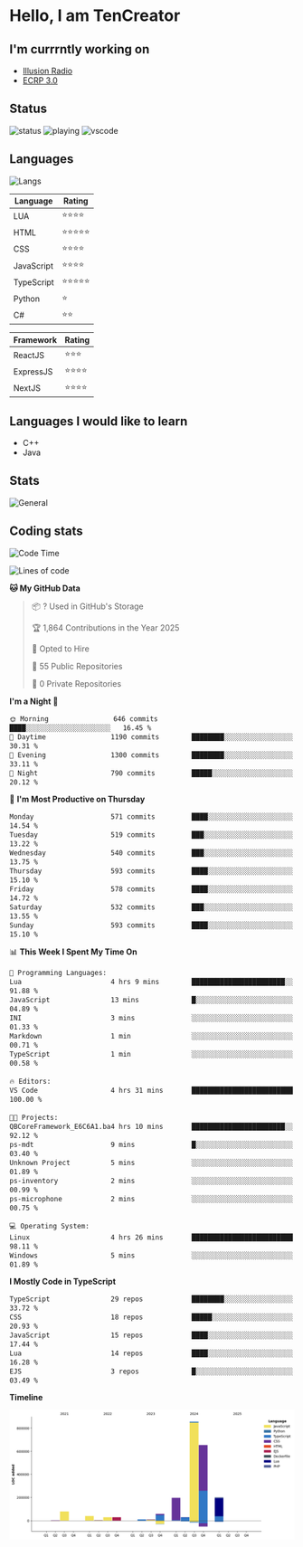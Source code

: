 # Hello, I am TenCreator

## I'm currrntly working on
- [Illusion Radio](https://illusionradio.co.uk/)
- [ECRP 3.0](http://github.com/Emerald-Coast-Roleplay/)

## Status
![status](https://api.statusbadges.me/badge/status/518334475038359555?simple=true&style=for-the-badge)
![playing](https://api.statusbadges.me/badge/playing/518334475038359555?style=for-the-badge)
![vscode](https://api.statusbadges.me/badge/vscode/518334475038359555?style=for-the-badge)

## Languages
![Langs](https://github-readme-stats.vercel.app/api/top-langs/?username=tencreator&layout=compact&theme=radical)


|Language|Rating|
|--------|------|
|LUA|⭐️⭐️⭐️⭐️|
|HTML|⭐️⭐️⭐️⭐️⭐️|
|CSS|⭐️⭐️⭐️⭐️|
|JavaScript|⭐️⭐️⭐️⭐️|
|TypeScript|⭐️⭐️⭐️⭐️⭐️|
|Python|⭐️|
|C#|⭐️⭐️ |

|Framework|Rating|
|--------|------|
|ReactJS|⭐️⭐️⭐|
|ExpressJS|⭐️⭐️⭐️⭐️|
|NextJS|⭐️⭐️⭐⭐️|

## Languages I would like to learn
- C++
- Java

## Stats
![General](https://github-readme-stats.vercel.app/api?username=tencreator&show_icons=true&theme=radical)

## Coding stats

<!--START_SECTION:waka-->
![Code Time](http://img.shields.io/badge/Code%20Time-514%20hrs%2057%20mins-blue)

![Lines of code](https://img.shields.io/badge/From%20Hello%20World%20I%27ve%20Written-2.2%20million%20lines%20of%20code-blue)

**🐱 My GitHub Data** 

> 📦 ? Used in GitHub's Storage 
 > 
> 🏆 1,864 Contributions in the Year 2025
 > 
> 💼 Opted to Hire
 > 
> 📜 55 Public Repositories 
 > 
> 🔑 0 Private Repositories 
 > 
**I'm a Night 🦉** 

```text
🌞 Morning                646 commits         ████░░░░░░░░░░░░░░░░░░░░░   16.45 % 
🌆 Daytime                1190 commits        ████████░░░░░░░░░░░░░░░░░   30.31 % 
🌃 Evening                1300 commits        ████████░░░░░░░░░░░░░░░░░   33.11 % 
🌙 Night                  790 commits         █████░░░░░░░░░░░░░░░░░░░░   20.12 % 
```
📅 **I'm Most Productive on Thursday** 

```text
Monday                   571 commits         ████░░░░░░░░░░░░░░░░░░░░░   14.54 % 
Tuesday                  519 commits         ███░░░░░░░░░░░░░░░░░░░░░░   13.22 % 
Wednesday                540 commits         ███░░░░░░░░░░░░░░░░░░░░░░   13.75 % 
Thursday                 593 commits         ████░░░░░░░░░░░░░░░░░░░░░   15.10 % 
Friday                   578 commits         ████░░░░░░░░░░░░░░░░░░░░░   14.72 % 
Saturday                 532 commits         ███░░░░░░░░░░░░░░░░░░░░░░   13.55 % 
Sunday                   593 commits         ████░░░░░░░░░░░░░░░░░░░░░   15.10 % 
```


📊 **This Week I Spent My Time On** 

```text
💬 Programming Languages: 
Lua                      4 hrs 9 mins        ███████████████████████░░   91.88 % 
JavaScript               13 mins             █░░░░░░░░░░░░░░░░░░░░░░░░   04.89 % 
INI                      3 mins              ░░░░░░░░░░░░░░░░░░░░░░░░░   01.33 % 
Markdown                 1 min               ░░░░░░░░░░░░░░░░░░░░░░░░░   00.71 % 
TypeScript               1 min               ░░░░░░░░░░░░░░░░░░░░░░░░░   00.58 % 

🔥 Editors: 
VS Code                  4 hrs 31 mins       █████████████████████████   100.00 % 

🐱‍💻 Projects: 
QBCoreFramework_E6C6A1.ba4 hrs 10 mins       ███████████████████████░░   92.12 % 
ps-mdt                   9 mins              █░░░░░░░░░░░░░░░░░░░░░░░░   03.40 % 
Unknown Project          5 mins              ░░░░░░░░░░░░░░░░░░░░░░░░░   01.89 % 
ps-inventory             2 mins              ░░░░░░░░░░░░░░░░░░░░░░░░░   00.99 % 
ps-microphone            2 mins              ░░░░░░░░░░░░░░░░░░░░░░░░░   00.75 % 

💻 Operating System: 
Linux                    4 hrs 26 mins       █████████████████████████   98.11 % 
Windows                  5 mins              ░░░░░░░░░░░░░░░░░░░░░░░░░   01.89 % 
```

**I Mostly Code in TypeScript** 

```text
TypeScript               29 repos            ████████░░░░░░░░░░░░░░░░░   33.72 % 
CSS                      18 repos            █████░░░░░░░░░░░░░░░░░░░░   20.93 % 
JavaScript               15 repos            ████░░░░░░░░░░░░░░░░░░░░░   17.44 % 
Lua                      14 repos            ████░░░░░░░░░░░░░░░░░░░░░   16.28 % 
EJS                      3 repos             █░░░░░░░░░░░░░░░░░░░░░░░░   03.49 % 
```



**Timeline**

![Lines of Code chart](https://raw.githubusercontent.com/tencreator/tencreator/main/assets/bar_graph.png)


<!--END_SECTION:waka-->

